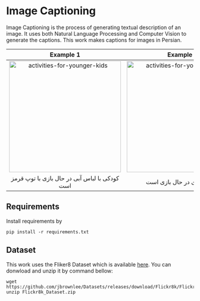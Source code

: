 # Image Captioning
Image Captioning is the process of generating textual description of an image. It uses both Natural Language Processing and Computer Vision to generate the captions. This work makes captions for images in Persian.

| Example 1 | Example 2 |
|:--:|:--:|
| <img src="https://user-images.githubusercontent.com/43045767/151662991-4f0d4e3d-f740-47fa-a67c-c171b7795461.jpg" alt="activities-for-younger-kids" width="300px" height="300px"> | <img src="https://user-images.githubusercontent.com/43045767/151663183-cf8f2f43-df89-41ae-9eaa-347d935e0af8.jpg" alt="activities-for-younger-kids" width="300px" height="300px"> |
| کودکی با لباس آبی در حال بازی با توپ قرمز است  | دختربچه ای در حال بازی است |

## Requirements
Install requirements by 

```
pip install -r requirements.txt
```

## Dataset
This work uses the Fliker8 Dataset which is available [here](https://github.com/jbrownlee/Datasets/releases/download/Flickr8k/Flickr8k_Dataset.zip). You can donwload and unzip it by command bellow:

```
wget https://github.com/jbrownlee/Datasets/releases/download/Flickr8k/Flickr8k_Dataset.zip
unzip Flickr8k_Dataset.zip
```
